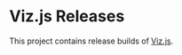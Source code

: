 # Viz.js Releases

This project contains release builds of [Viz.js](https://github.com/mdaines/viz.js).
